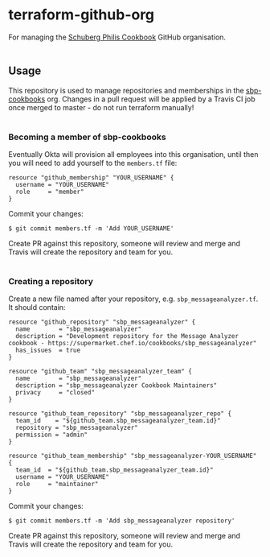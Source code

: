 # terraform-github-org

For managing the [Schuberg Philis Cookbook](https://github.com/sbp-cookbooks) GitHub organisation.
<br>
<br>
## Usage

This repository is used to manage repositories and memberships in the [sbp-cookbooks](https://github.com/sbp-cookbooks) org. Changes in a pull request will be applied by a Travis CI job once merged to master - do not run terraform manually!
<br>
<br>
### Becoming a member of sbp-cookbooks

Eventually Okta will provision all employees into this organisation, until then you will need to add yourself to the `members.tf` file:

```
resource "github_membership" "YOUR_USERNAME" {
  username = "YOUR_USERNAME"
  role     = "member"
}
```

Commit your changes:

```
$ git commit members.tf -m 'Add YOUR_USERNAME'
```

Create PR against this repository, someone will review and merge and Travis will create the repository and team for you.
<br>
<br>
### Creating a repository

Create a new file named after your repository, e.g. `sbp_messageanalyzer.tf`.  It should contain:

```
resource "github_repository" "sbp_messageanalyzer" {
  name        = "sbp_messageanalyzer"
  description = "Development repository for the Message Analyzer cookbook - https://supermarket.chef.io/cookbooks/sbp_messageanalyzer"
  has_issues  = true
}

resource "github_team" "sbp_messageanalyzer_team" {
  name        = "sbp_messageanalyzer"
  description = "sbp_messageanalyzer Cookbook Maintainers"
  privacy     = "closed"
}

resource "github_team_repository" "sbp_messageanalyzer_repo" {
  team_id    = "${github_team.sbp_messageanalyzer_team.id}"
  repository = "sbp_messageanalyzer"
  permission = "admin"
}

resource "github_team_membership" "sbp_messageanalyzer-YOUR_USERNAME" {
  team_id  = "${github_team.sbp_messageanalyzer_team.id}"
  username = "YOUR_USERNAME"
  role     = "maintainer"
}
```

Commit your changes:

```
$ git commit members.tf -m 'Add sbp_messageanalyzer repository'
```

Create PR against this repository, someone will review and merge and Travis will create the repository and team for you.

